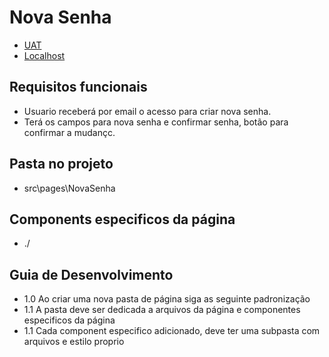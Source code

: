 

# Nova Senha

- [UAT](https://web.opti.marketing/novaSenha)
- [Localhost](http://http://localhost:3000/novaSenha)
 
## Requisitos funcionais

- Usuario receberá por email o acesso para criar nova senha.
- Terá os campos para nova senha e confirmar senha, botão para confirmar a mudançc.

## Pasta no projeto
- src\pages\NovaSenha

## Components especificos da página
- ./

## Guia de Desenvolvimento

- 1.0 Ao criar uma nova pasta de página siga as seguinte padronização
- 1.1 A pasta deve ser dedicada a arquivos da página e componentes especificos da página
- 1.1 Cada component especifico adicionado, deve ter uma subpasta com arquivos e estilo proprio

